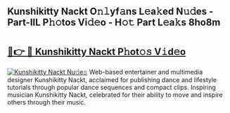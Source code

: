 ## Kunshikitty Nackt O𝚗𝚕yf𝚊ns L𝚎a𝚔ed N𝚞𝚍es - Part-IIL P𝚑𝚘tos Vi𝚍𝚎o - H𝚘𝚝 Part L𝚎a𝚔s 8ho8m

# <h2><a href="http://kf5lt3l.oniu.top/?m=Kunshikitty+Nackt">🔗👉 🔴 Kunshikitty Nackt P𝚑ot𝚘𝚜 V𝚒d𝚎o</a></h2>

[![Kunshikitty Nackt Nu𝚍e𝚜](https://i.imgur.com/0qMVB7G.gif)](http://kf5lt3l.oniu.top/?m=Kunshikitty+Nackt)
Web-based entertainer and multimedia designer Kunshikitty Nackt, acclaimed for publishing dance and lifestyle tutorials through popular dance sequences and compact clips. Inspiring musician Kunshikitty Nackt, celebrated for their ability to move and inspire others through their music.  
